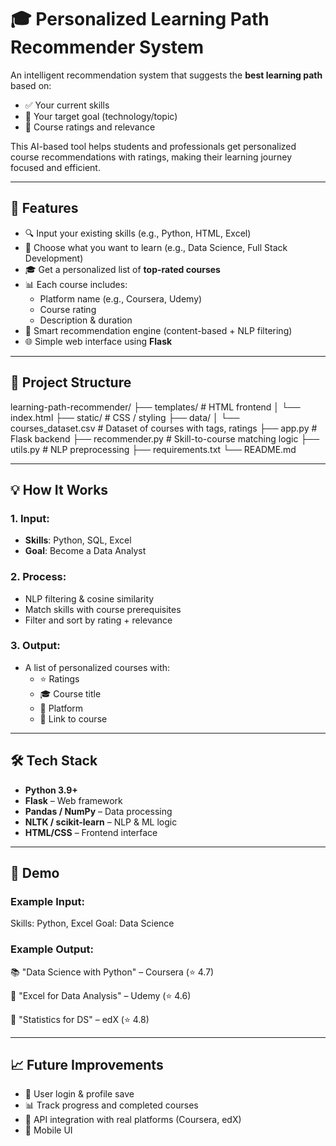 # 🎓 Personalized Learning Path Recommender System

An intelligent recommendation system that suggests the **best learning path** based on:
- ✅ Your current skills
- 🎯 Your target goal (technology/topic)
- 🌟 Course ratings and relevance

This AI-based tool helps students and professionals get personalized course recommendations with ratings, making their learning journey focused and efficient.

---

## 🚀 Features

- 🔍 Input your existing skills (e.g., Python, HTML, Excel)
- 🎯 Choose what you want to learn (e.g., Data Science, Full Stack Development)
- 🎓 Get a personalized list of **top-rated courses**
- 📊 Each course includes:
  - Platform name (e.g., Coursera, Udemy)
  - Course rating
  - Description & duration
- 🧠 Smart recommendation engine (content-based + NLP filtering)
- 🌐 Simple web interface using **Flask**

---

## 📂 Project Structure


learning-path-recommender/ ├── templates/ # HTML frontend │ └── index.html ├── static/ # CSS / styling ├── data/ │ └── courses_dataset.csv # Dataset of courses with tags, ratings ├── app.py # Flask backend ├── recommender.py # Skill-to-course matching logic ├── utils.py # NLP preprocessing ├── requirements.txt └── README.md


---

## 💡 How It Works

### 1. Input:
- **Skills**: Python, SQL, Excel
- **Goal**: Become a Data Analyst

### 2. Process:
- NLP filtering & cosine similarity
- Match skills with course prerequisites
- Filter and sort by rating + relevance

### 3. Output:
- A list of personalized courses with:
  - ⭐ Ratings
  - 🎓 Course title
  - 📍 Platform
  - 🔗 Link to course

---

## 🛠 Tech Stack

- **Python 3.9+**
- **Flask** – Web framework
- **Pandas / NumPy** – Data processing
- **NLTK / scikit-learn** – NLP & ML logic
- **HTML/CSS** – Frontend interface

---

## 🧪 Demo

### Example Input:

 Skills: Python, Excel Goal: Data Science

### Example Output:

📚 "Data Science with Python" – Coursera (⭐ 4.7)

📘 "Excel for Data Analysis" – Udemy (⭐ 4.6)

📖 "Statistics for DS" – edX (⭐ 4.8)


---

## 📈 Future Improvements

- 🔄 User login & profile save
- 📊 Track progress and completed courses
- 🔗 API integration with real platforms (Coursera, edX)
- 📱 Mobile UI

